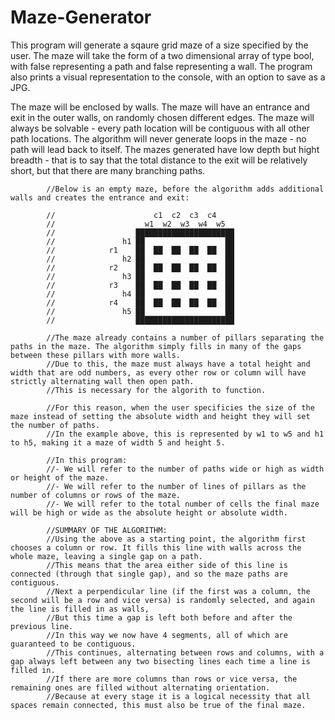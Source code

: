 # Maze-Generator

This program will generate a sqaure grid maze of a size specified by the user.
The maze will take the form of a two dimensional array of type bool, with false representing a path and false representing a wall.
The program also prints a visual representation to the console, with an option to save as a JPG.

The maze will be enclosed by walls.
The maze will have an entrance and exit in the outer walls, on randomly chosen different edges.
The maze will always be solvable - every path location will be contiguous with all other path locations.
The algorithm will never generate loops in the maze - no path will lead back to itself.
The mazes generated have low depth but hight breadth - that is to say that the total distance to the exit will be relatively short, but that there are many branching paths.

            //Below is an empty maze, before the algorithm adds additional walls and creates the entrance and exit:

            //                      c1  c2  c3  c4
            //                    w1  w2  w3  w4  w5
            //                  ██████████████████████
            //               h1 ██                  ██
            //            r1    ██  ██  ██  ██  ██  ██
            //               h2 ██                  ██
            //            r2    ██  ██  ██  ██  ██  ██
            //               h3 ██                  ██
            //            r3    ██  ██  ██  ██  ██  ██
            //               h4 ██                  ██
            //            r4    ██  ██  ██  ██  ██  ██
            //               h5 ██                  ██
            //                  ██████████████████████

            //The maze already contains a number of pillars separating the paths in the maze. The algorithm simply fills in many of the gaps between these pillars with more walls.
            //Due to this, the maze must always have a total height and width that are odd numbers, as every other row or column will have strictly alternating wall then open path.
            //This is necessary for the algorith to function.

            //For this reason, when the user specificies the size of the maze instead of setting the absolute width and height they will set the number of paths.
            //In the example above, this is represented by w1 to w5 and h1 to h5, making it a maze of width 5 and height 5.

            //In this program:
            //- We will refer to the number of paths wide or high as width or height of the maze.
            //- We will refer to the number of lines of pillars as the number of columns or rows of the maze.
            //- We will refer to the total number of cells the final maze will be high or wide as the absolute height or absolute width.

            //SUMMARY OF THE ALGORITHM:
            //Using the above as a starting point, the algorithm first chooses a column or row. It fills this line with walls across the whole maze, leaving a single gap on a path.
            //This means that the area either side of this line is connected (through that single gap), and so the maze paths are contiguous.
            //Next a perpendicular line (if the first was a column, the second will be a row and vice versa) is randomly selected, and again the line is filled in as walls,
            //But this time a gap is left both before and after the previous line.
            //In this way we now have 4 segments, all of which are guaranteed to be contiguous.
            //This continues, alternating between rows and columns, with a gap always left between any two bisecting lines each time a line is filled in.
            //If there are more columns than rows or vice versa, the remaining ones are filled without alternating orientation.
            //Because at every stage it is a logical necessity that all spaces remain connected, this must also be true of the final maze.
